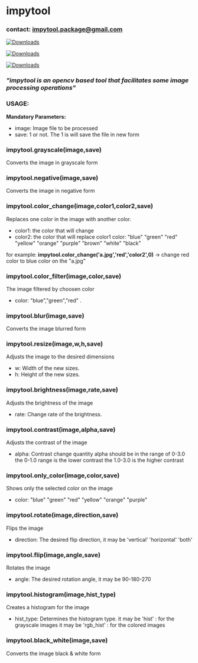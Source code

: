 # impytool

### contact: impytool.package@gmail.com

[![Downloads](https://static.pepy.tech/personalized-badge/impytool?period=total&units=international_system&left_color=black&right_color=blue&left_text=Total-Downloads)](https://pepy.tech/project/impytool)

[![Downloads](https://static.pepy.tech/personalized-badge/impytool?period=month&units=international_system&left_color=black&right_color=blue&left_text=Monthly-Downloads)](https://pepy.tech/project/impytool)

[![Downloads](https://static.pepy.tech/personalized-badge/impytool?period=week&units=international_system&left_color=black&right_color=blue&left_text=Weekly-Downloads)](https://pepy.tech/project/impytool)


### *"impytool is an opencv based tool that facilitates some image processing operations"*

### **USAGE:**
 
**Mandatory Parameters:**
*    image: Image file to be processed
*    save: 1 or not. The 1 is will save the file in new form

### impytool.grayscale(image,save)
Converts the image in grayscale form

### impytool.negative(image,save)
Converts the image in negative form

### impytool.color_change(image,color1,color2,save)
Replaces one color in the image with another color.
* color1: the color that will change
* color2: the color that will replace color1
color: "blue" "green" "red" "yellow" "orange" "purple" "brown" "white" "black"

for example: **impytool.color_change('a.jpg','red','color2',0)** -> change red color to blue color on the "a.jpg"

### impytool.color_filter(image,color,save)
The image filtered by choosen color
*    color: "blue","green","red" . 

### impytool.blur(image,save)
Converts the image blurred form

### impytool.resize(image,w,h,save)
Adjusts the image to the desired dimensions
*    w: Width of the new sizes.
*    h: Height of the new sizes.

### impytool.brightness(image,rate,save)
Adjusts the brightness of the image
*   rate: Change rate of the brightness.

### impytool.contrast(image,alpha,save)
Adjusts the contrast of the image
*    alpha: Contrast change quantity
alpha should be in the range of 0-3.0
the 0-1.0 range is the lower contrast
the 1.0-3.0 is the higher contrast

### impytool.only_color(image,color,save)
Shows only the selected color on the image
*  color: "blue" "green" "red" "yellow" "orange" "purple"

### impytool.rotate(image,direction,save)
Flips the image
*    direction: The desired flip direction, it may be 'vertical' 'horizontal' 'both'

### impytool.flip(image,angle,save)
Rotates the image
*    angle: The desired rotation angle, it may be 90-180-270

### impytool.histogram(image,hist_type)
Creates a histogram for the image
*    hist_type: Determines the histogram type.
it may be 'hist' : for the grayscale images
it may be 'rgb_hist' : for the colored images

### impytool.black_white(image,save)
Converts the image black & white form